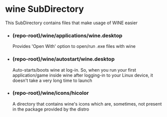 # wine SubDirectory

This SubDirectory contains files that make usage of WINE easier

- ### (repo-root)/wine/applications/wine.desktop

  Provides 'Open With' option to open/run .exe files with wine

- ### (repo-root)/wine/autostart/wine.desktop

  Auto-starts/boots wine at log-in. So, when you run your first application/game inside wine after logging-in to your Linux device, it doesn't take a very long time to launch

- ### (repo-root)/wine/icons/hicolor

  A directory that contains wine's icons which are, sometimes, not present in the package provided by the distro
